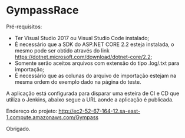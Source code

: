 # GympassRace

Pré-requisitos: 

- Ter Visual Studio 2017 ou Visual Studio Code instalado;
- È necessário que a SDK do ASP.NET CORE 2.2 esteja instalada, o mesmo pode ser obtido através do link https://dotnet.microsoft.com/download/dotnet-core/2.2;
- Somente serão aceitos arquivos com extensão do tipo .log/.txt para importação;
- É necessário que as colunas do arquivo de importação estejam na mesma ordem do exemplo dado na página do teste.

A aplicação está configurada para disparar uma esteira de CI e CD que utiliza o Jenkins, abaixo segue a URL aonde a aplicação é publicada.

Endereço do projeto: 
http://ec2-52-67-164-12.sa-east-1.compute.amazonaws.com/Gympass

Obrigado.
